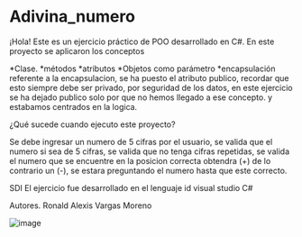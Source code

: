 # Adivina_numero

¡Hola! Este es un ejercicio práctico de POO desarrollado en C#. En este proyecto se aplicaron los conceptos

*Clase. *métodos *atributos *Objetos como parámetro *encapsulación
referente a la encapsulacion, se ha puesto el atributo publico, recordar que esto siempre debe ser privado, por seguridad de los datos, en este ejercicio se ha dejado publico solo por que no hemos llegado a ese concepto. y estabamos centrados en la logica.

¿Qué sucede cuando ejecuto este proyecto?

Se debe ingresar un numero de 5 cifras por el usuario, se valida que el numero si sea de 5 cifras, se valida que no tenga cifras repetidas, se valida el numero que se encuentre en la posicion correcta obtendra (+) de lo contrario un (-), se estara preguntando el numero hasta que este correcto.


SDI El ejercicio fue desarrollado en el lenguaje id visual studio C# 


Autores. Ronald Alexis Vargas Moreno

![image](https://user-images.githubusercontent.com/123609080/219077522-68c10846-537e-46b4-9f85-aeaf58e8a7af.png)
